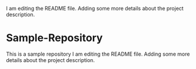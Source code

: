 I am editing the README file. Adding some more details about the project description.
# Sample-Repository
This is a sample repository
I am editing the README file. Adding some more details about the project description.
